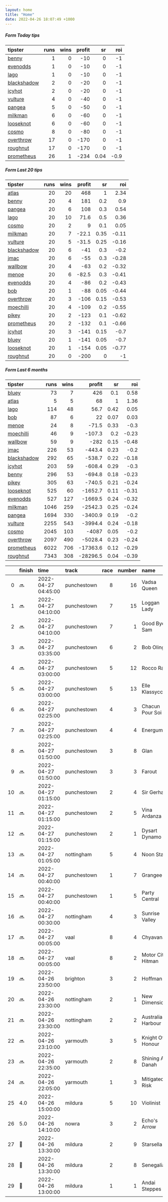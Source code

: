 ```yaml
---   
layout: home  
title: "Home"   
date: 2022-04-26 18:07:49 +1000  
---   
```



##### Form Today tips   

| tipster                                                         |   runs |   wins |   profit |   sr |   roi |
|:----------------------------------------------------------------|-------:|-------:|---------:|-----:|------:|
| [benny](https://mrwayneo.github.io/tips/benny.html)             |      1 |      0 |      -10 | 0    |  -1   |
| [evenodds](https://mrwayneo.github.io/tips/evenodds.html)       |      1 |      0 |      -10 | 0    |  -1   |
| [lago](https://mrwayneo.github.io/tips/lago.html)               |      1 |      0 |      -10 | 0    |  -1   |
| [blackshadow](https://mrwayneo.github.io/tips/blackshadow.html) |      2 |      0 |      -20 | 0    |  -1   |
| [icyhot](https://mrwayneo.github.io/tips/icyhot.html)           |      2 |      0 |      -20 | 0    |  -1   |
| [vulture](https://mrwayneo.github.io/tips/vulture.html)         |      4 |      0 |      -40 | 0    |  -1   |
| [pangea](https://mrwayneo.github.io/tips/pangea.html)           |      5 |      0 |      -50 | 0    |  -1   |
| [milkman](https://mrwayneo.github.io/tips/milkman.html)         |      6 |      0 |      -60 | 0    |  -1   |
| [looseknot](https://mrwayneo.github.io/tips/looseknot.html)     |      6 |      0 |      -60 | 0    |  -1   |
| [cosmo](https://mrwayneo.github.io/tips/cosmo.html)             |      8 |      0 |      -80 | 0    |  -1   |
| [overthrow](https://mrwayneo.github.io/tips/overthrow.html)     |     17 |      0 |     -170 | 0    |  -1   |
| [roughnut](https://mrwayneo.github.io/tips/roughnut.html)       |     17 |      0 |     -170 | 0    |  -1   |
| [prometheus](https://mrwayneo.github.io/tips/prometheus.html)   |     26 |      1 |     -234 | 0.04 |  -0.9 |

##### Form Last 20 tips   

| tipster                                                         |   runs |   wins |   profit |   sr |   roi |
|:----------------------------------------------------------------|-------:|-------:|---------:|-----:|------:|
| [atlas](https://mrwayneo.github.io/tips/atlas.html)             |     20 |     20 |    468   | 1    |  2.34 |
| [benny](https://mrwayneo.github.io/tips/benny.html)             |     20 |      4 |    181   | 0.2  |  0.9  |
| [pangea](https://mrwayneo.github.io/tips/pangea.html)           |     20 |      6 |    108   | 0.3  |  0.54 |
| [lago](https://mrwayneo.github.io/tips/lago.html)               |     20 |     10 |     71.6 | 0.5  |  0.36 |
| [cosmo](https://mrwayneo.github.io/tips/cosmo.html)             |     20 |      2 |      9   | 0.1  |  0.05 |
| [milkman](https://mrwayneo.github.io/tips/milkman.html)         |     20 |      7 |    -22.1 | 0.35 | -0.11 |
| [vulture](https://mrwayneo.github.io/tips/vulture.html)         |     20 |      5 |    -31.5 | 0.25 | -0.16 |
| [blackshadow](https://mrwayneo.github.io/tips/blackshadow.html) |     20 |      6 |    -41   | 0.3  | -0.2  |
| [jmac](https://mrwayneo.github.io/tips/jmac.html)               |     20 |      6 |    -55   | 0.3  | -0.28 |
| [wallbow](https://mrwayneo.github.io/tips/wallbow.html)         |     20 |      4 |    -63   | 0.2  | -0.32 |
| [menoe](https://mrwayneo.github.io/tips/menoe.html)             |     20 |      6 |    -82.5 | 0.3  | -0.41 |
| [evenodds](https://mrwayneo.github.io/tips/evenodds.html)       |     20 |      4 |    -86   | 0.2  | -0.43 |
| [bob](https://mrwayneo.github.io/tips/bob.html)                 |     20 |      1 |    -88   | 0.05 | -0.44 |
| [overthrow](https://mrwayneo.github.io/tips/overthrow.html)     |     20 |      3 |   -106   | 0.15 | -0.53 |
| [moechilli](https://mrwayneo.github.io/tips/moechilli.html)     |     20 |      4 |   -109   | 0.2  | -0.55 |
| [pikey](https://mrwayneo.github.io/tips/pikey.html)             |     20 |      2 |   -123   | 0.1  | -0.62 |
| [prometheus](https://mrwayneo.github.io/tips/prometheus.html)   |     20 |      2 |   -132   | 0.1  | -0.66 |
| [icyhot](https://mrwayneo.github.io/tips/icyhot.html)           |     20 |      3 |   -141   | 0.15 | -0.7  |
| [bluey](https://mrwayneo.github.io/tips/bluey.html)             |     20 |      1 |   -141   | 0.05 | -0.7  |
| [looseknot](https://mrwayneo.github.io/tips/looseknot.html)     |     20 |      1 |   -154   | 0.05 | -0.77 |
| [roughnut](https://mrwayneo.github.io/tips/roughnut.html)       |     20 |      0 |   -200   | 0    | -1    |

##### Form Last 6 months   

| tipster                                                         |   runs |   wins |   profit |   sr |   roi |
|:----------------------------------------------------------------|-------:|-------:|---------:|-----:|------:|
| [bluey](https://mrwayneo.github.io/tips/bluey.html)             |     73 |      7 |    426   | 0.1  |  0.58 |
| [atlas](https://mrwayneo.github.io/tips/atlas.html)             |      5 |      5 |     68   | 1    |  1.36 |
| [lago](https://mrwayneo.github.io/tips/lago.html)               |    114 |     48 |     56.7 | 0.42 |  0.05 |
| [bob](https://mrwayneo.github.io/tips/bob.html)                 |     87 |      6 |     22   | 0.07 |  0.03 |
| [menoe](https://mrwayneo.github.io/tips/menoe.html)             |     24 |      8 |    -71.5 | 0.33 | -0.3  |
| [moechilli](https://mrwayneo.github.io/tips/moechilli.html)     |     46 |      9 |   -107.3 | 0.2  | -0.23 |
| [wallbow](https://mrwayneo.github.io/tips/wallbow.html)         |     59 |      9 |   -282   | 0.15 | -0.48 |
| [jmac](https://mrwayneo.github.io/tips/jmac.html)               |    226 |     53 |   -443.4 | 0.23 | -0.2  |
| [blackshadow](https://mrwayneo.github.io/tips/blackshadow.html) |    292 |     65 |   -538.7 | 0.22 | -0.18 |
| [icyhot](https://mrwayneo.github.io/tips/icyhot.html)           |    203 |     59 |   -608.4 | 0.29 | -0.3  |
| [benny](https://mrwayneo.github.io/tips/benny.html)             |    296 |     53 |   -694.8 | 0.18 | -0.23 |
| [pikey](https://mrwayneo.github.io/tips/pikey.html)             |    305 |     63 |   -740.5 | 0.21 | -0.24 |
| [looseknot](https://mrwayneo.github.io/tips/looseknot.html)     |    525 |     60 |  -1652.7 | 0.11 | -0.31 |
| [evenodds](https://mrwayneo.github.io/tips/evenodds.html)       |    527 |    127 |  -1669.5 | 0.24 | -0.32 |
| [milkman](https://mrwayneo.github.io/tips/milkman.html)         |   1046 |    259 |  -2542.3 | 0.25 | -0.24 |
| [pangea](https://mrwayneo.github.io/tips/pangea.html)           |   1694 |    330 |  -3400.9 | 0.19 | -0.2  |
| [vulture](https://mrwayneo.github.io/tips/vulture.html)         |   2255 |    543 |  -3994.4 | 0.24 | -0.18 |
| [cosmo](https://mrwayneo.github.io/tips/cosmo.html)             |   2045 |    103 |  -4087   | 0.05 | -0.2  |
| [overthrow](https://mrwayneo.github.io/tips/overthrow.html)     |   2097 |    490 |  -5028.4 | 0.23 | -0.24 |
| [prometheus](https://mrwayneo.github.io/tips/prometheus.html)   |   6022 |    706 | -17363.6 | 0.12 | -0.29 |
| [roughnut](https://mrwayneo.github.io/tips/roughnut.html)       |   7343 |    308 | -28296.5 | 0.04 | -0.39 |

|    | finish            | time                | track       |   race |   number | name               |   odds | tipster           |
|---:|:------------------|:--------------------|:------------|-------:|---------:|:-------------------|-------:|:------------------|
|  0 | :soon:            | 2022-04-27 04:45:00 | punchestown |      8 |       16 | Vadsa Queen        |   5.5  | overthrow         |
|  1 | :soon:            | 2022-04-27 04:10:00 | punchestown |      7 |       15 | Loggan Lady        |  26    | overthrow         |
|  2 | :soon:            | 2022-04-27 04:10:00 | punchestown |      7 |        1 | Good Bye Sam       |   1.8  | overthrow         |
|  3 | :soon:            | 2022-04-27 03:35:00 | punchestown |      6 |        2 | Bob Olinger        |   2.1  | milkman           |
|  4 | :soon:            | 2022-04-27 03:00:00 | punchestown |      5 |       12 | Rocco Ray          |   3.9  | overthrow         |
|  5 | :soon:            | 2022-04-27 03:00:00 | punchestown |      5 |       13 | Elle Klassycco     |   7    | overthrow         |
|  6 | :soon:            | 2022-04-27 02:25:00 | punchestown |      4 |        3 | Chacun Pour Soi    |   2.5  | pangea,icyhot     |
|  7 | :soon:            | 2022-04-27 02:25:00 | punchestown |      4 |        4 | Energumene         |   1.65 | pangea,icyhot     |
|  8 | :soon:            | 2022-04-27 01:50:00 | punchestown |      3 |        8 | Glan               |   6    | pangea            |
|  9 | :soon:            | 2022-04-27 01:50:00 | punchestown |      3 |        3 | Farout             |   7.5  | overthrow         |
| 10 | :soon:            | 2022-04-27 01:15:00 | punchestown |      2 |        4 | Sir Gerhard        |   1.65 | overthrow,milkman |
| 11 | :soon:            | 2022-04-27 01:15:00 | punchestown |      2 |        5 | Vina Ardanza       |  34    | milkman           |
| 12 | :soon:            | 2022-04-27 01:15:00 | punchestown |      2 |        1 | Dysart Dynamo      |   2.75 | overthrow         |
| 13 | :soon:            | 2022-04-27 01:05:00 | nottingham  |      5 |        4 | Noon Star          |   1.85 | overthrow         |
| 14 | :soon:            | 2022-04-27 00:40:00 | punchestown |      1 |        7 | Grangee            |   4    | overthrow         |
| 15 | :soon:            | 2022-04-27 00:40:00 | punchestown |      1 |        5 | Party Central      |   2.9  | milkman           |
| 16 | :soon:            | 2022-04-27 00:30:00 | nottingham  |      4 |        3 | Sunrise Valley     |   3.4  | overthrow         |
| 17 | :soon:            | 2022-04-27 00:05:00 | vaal        |      8 |        4 | Chyavana           |   0    | vulture,milkman   |
| 18 | :soon:            | 2022-04-27 00:05:00 | vaal        |      8 |        2 | Motor City Hitman  |   0    | vulture           |
| 19 | :soon:            | 2022-04-26 23:50:00 | brighton    |      3 |        2 | Hoffman            |   5.5  | looseknot         |
| 20 | :soon:            | 2022-04-26 23:30:00 | nottingham  |      2 |        1 | New Dimension      |   1.4  | evenodds,lago     |
| 21 | :soon:            | 2022-04-26 23:30:00 | nottingham  |      2 |        2 | Australian Harbour |   9    | looseknot         |
| 22 | :soon:            | 2022-04-26 23:10:00 | yarmouth    |      3 |        5 | Knight Of Honour   |   2.2  | overthrow         |
| 23 | :soon:            | 2022-04-26 22:35:00 | yarmouth    |      2 |        8 | Shining Al Danah   |   2.4  | overthrow         |
| 24 | :soon:            | 2022-04-26 22:05:00 | yarmouth    |      1 |        3 | Mitigated Risk     |   3.8  | looseknot         |
| 25 | 4.0               | 2022-04-26 15:00:00 | mildura     |      5 |       10 | Violinist          |   5    | pangea            |
| 26 | 5.0               | 2022-04-26 14:10:00 | nowra       |      3 |        2 | Echo's Arrow       |   3.9  | looseknot         |
| 27 | :2nd_place_medal: | 2022-04-26 13:30:00 | mildura     |      2 |        9 | Starsella          |   6    | looseknot         |
| 28 | :3rd_place_medal: | 2022-04-26 13:30:00 | mildura     |      2 |        8 | Senegalia          |   1.85 | vulture           |
| 29 | :2nd_place_medal: | 2022-04-26 13:00:00 | mildura     |      1 |        1 | Andai Steppes      |   5.5  | looseknot         |